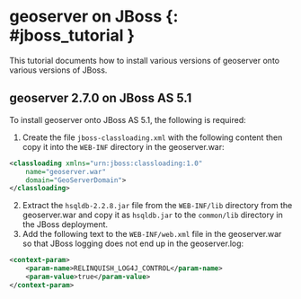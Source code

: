 # geoserver on JBoss {: #jboss_tutorial }

This tutorial documents how to install various versions of geoserver onto various versions of JBoss.

## geoserver 2.7.0 on JBoss AS 5.1

To install geoserver onto JBoss AS 5.1, the following is required:

1.  Create the file `jboss-classloading.xml` with the following content then copy it into the `WEB-INF` directory in the geoserver.war:

``` xml
<classloading xmlns="urn:jboss:classloading:1.0"
    name="geoserver.war"
    domain="GeoServerDomain">
</classloading>
```

2.  Extract the `hsqldb-2.2.8.jar` file from the `WEB-INF/lib` directory from the geoserver.war and copy it as `hsqldb.jar` to the `common/lib` directory in the JBoss deployment.
3.  Add the following text to the `WEB-INF/web.xml` file in the geoserver.war so that JBoss logging does not end up in the geoserver.log:

``` xml
<context-param>
    <param-name>RELINQUISH_LOG4J_CONTROL</param-name>
    <param-value>true</param-value>
</context-param>    
```
